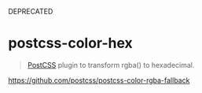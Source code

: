 DEPRECATED

# postcss-color-hex 
> [PostCSS](https://github.com/postcss/postcss) plugin to transform rgba() to hexadecimal.


https://github.com/postcss/postcss-color-rgba-fallback
